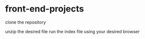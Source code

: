# front-end-projects
clone the repository


unzip the desired file
run the index file using your desired browser
